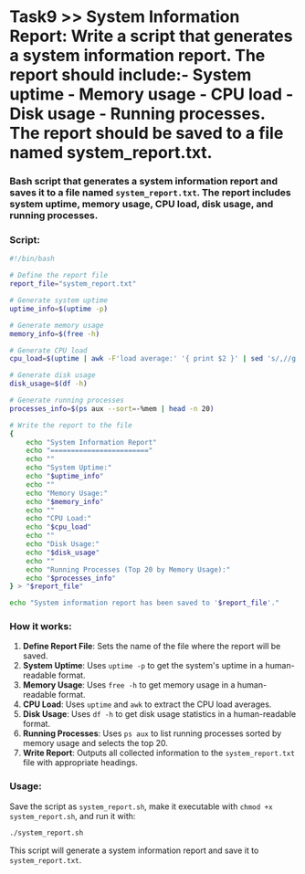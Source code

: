 # Task9 >>  System Information Report: Write a script that generates a system information report. The report should include:- System uptime - Memory usage - CPU load - Disk usage - Running processes.  The report should be saved to a file named system_report.txt.

### Bash script that generates a system information report and saves it to a file named `system_report.txt`. The report includes system uptime, memory usage, CPU load, disk usage, and running processes.

### Script:

```bash
#!/bin/bash

# Define the report file
report_file="system_report.txt"

# Generate system uptime
uptime_info=$(uptime -p)

# Generate memory usage
memory_info=$(free -h)

# Generate CPU load
cpu_load=$(uptime | awk -F'load average:' '{ print $2 }' | sed 's/,//g')

# Generate disk usage
disk_usage=$(df -h)

# Generate running processes
processes_info=$(ps aux --sort=-%mem | head -n 20)

# Write the report to the file
{
    echo "System Information Report"
    echo "========================"
    echo ""
    echo "System Uptime:"
    echo "$uptime_info"
    echo ""
    echo "Memory Usage:"
    echo "$memory_info"
    echo ""
    echo "CPU Load:"
    echo "$cpu_load"
    echo ""
    echo "Disk Usage:"
    echo "$disk_usage"
    echo ""
    echo "Running Processes (Top 20 by Memory Usage):"
    echo "$processes_info"
} > "$report_file"

echo "System information report has been saved to '$report_file'."
```

### How it works:
1. **Define Report File**: Sets the name of the file where the report will be saved.
2. **System Uptime**: Uses `uptime -p` to get the system's uptime in a human-readable format.
3. **Memory Usage**: Uses `free -h` to get memory usage in a human-readable format.
4. **CPU Load**: Uses `uptime` and `awk` to extract the CPU load averages.
5. **Disk Usage**: Uses `df -h` to get disk usage statistics in a human-readable format.
6. **Running Processes**: Uses `ps aux` to list running processes sorted by memory usage and selects the top 20.
7. **Write Report**: Outputs all collected information to the `system_report.txt` file with appropriate headings.

### Usage:
Save the script as `system_report.sh`, make it executable with `chmod +x system_report.sh`, and run it with:

```bash
./system_report.sh
```

This script will generate a system information report and save it to `system_report.txt`.
